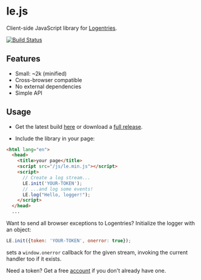le.js
=====

Client-side JavaScript library for [Logentries](http://www.logentries.com).

[![Build Status](https://travis-ci.org/logentries/le_js.png?branch=master)](https://travis-ci.org/logentries/le_js)

Features
--------

* Small: ~2k (minified)
* Cross-browser compatible
* No external dependencies
* Simple API

Usage
-----

* Get the latest build [here](https://github.com/logentries/le_js/releases/download/v0.1/le.min.js) or download a [full release](https://github.com/logentries/le_js/releases).

* Include the library in your page:

```html
<html lang="en">
  <head>
    <title>your page</title>
    <script src="/js/le.min.js"></script>
    <script>
      // Create a log stream...
      LE.init('YOUR-TOKEN');
      // ...and log some events!
      LE.log("Hello, logger!");
    </script>
  </head>
  ...

```
Want to send all browser exceptions to Logentries? Initialize the logger with an object:

```javascript
LE.init({token: 'YOUR-TOKEN', onerror: true});
```

sets a `window.onerror` callback for the given stream, invoking the current handler too if it exists.

Need a token? Get a free [account](https://logentries.com/quick-start/) if you don't already have one.